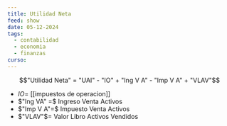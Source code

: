 ```yaml
---
title: Utilidad Neta
feed: show
date: 05-12-2024
tags:
  - contabilidad
  - economia
  - finanzas
curso:
---
```

$$"Utilidad Neta" = "UAI" - "IO" + "Ing V A" - "Imp V A" + "VLAV"$$
- $I O=$ [[impuestos de operacion]]
- $"Ing VA" =$ Ingreso Venta Activos
- $"Imp V A"=$ Impuesto Venta Activos
- $"VLAV"$= Valor Libro Activos Vendidos

